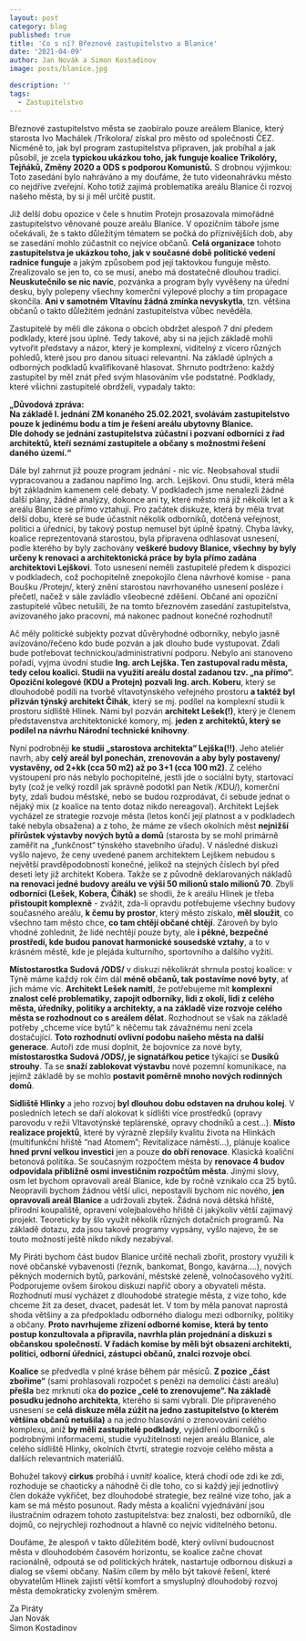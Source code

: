 ```yaml
---
layout: post
category: blog
published: true
title: 'Co s ní? Březnové zastupitelstvo a Blanice'
date: '2021-04-09'
author: Jan Novák a Simon Kostadinov
image: posts/blanice.jpg

description: ''
tags:
  - Zastupitelstvo
---
```

Březnové zastupitelstvo města se zaobíralo pouze areálem Blanice, který starosta Ivo Machálek /Trikolora/ získal pro město od společnosti ČEZ. Nicméně to, jak byl program zastupitelstva připraven, jak probíhal a jak působil, je zcela **typickou ukázkou toho, jak funguje koalice Trikolóry, Tejňáků, Změny 2020 a ODS s podporou Komunistů.** S drobnou výjimkou: Toto zasedání bylo nahráváno a my doufáme, že tuto videonahrávku město co nejdříve zveřejní. Koho totiž zajímá problematika areálu Blanice či rozvoj našeho města, by si ji měl určitě pustit.

Již delší dobu opozice v čele s hnutím Protejn prosazovala mimořádné zastupitelstvo věnované pouze areálu Blanice. V opozičním táboře jsme očekávali, že s takto důležitým tématem se počká do příznivějších dob, aby se zasedání mohlo zúčastnit co nejvíce občanů. **Celá organizace** tohoto **zastupitelstva je ukázkou toho, jak v současné době politické vedení radnice funguje** a jakým způsobem pod její taktovkou funguje město. Zrealizovalo se jen to, co se musí, anebo má dostatečně dlouhou tradici. **Neuskutečnilo se nic navíc**, pozvánka a program byly vyvěšeny na úřední desku, byly polepeny všechny komerční výlepové plochy a tím propagace skončila. **Ani v samotném Vltavínu žádná zmínka nevyskytla**, tzn. většina občanů o takto důležitém jednání zastupitelstva vůbec nevěděla.

Zastupitelé by měli dle zákona o obcích obdržet alespoň 7 dní předem podklady, které jsou úplné. Tedy takové, aby si na jejich základě mohli vytvořit představy a názor, který je komplexní, viditelný z vícero různých pohledů, které jsou pro danou situaci relevantní. Na základě úplných a odborných podkladů kvalifikovaně hlasovat. Shrnuto podtrženo: každý zastupitel by měl znát před svým hlasováním vše podstatné. Podklady, které všichni zastupitelé obrdželi, vypadaly takto:

**„Důvodová zpráva:**  
**Na základě I. jednání ZM konaného 25.02.2021, svolávám zastupitelstvo pouze k jedinému bodu a tím je řešení areálu ubytovny Blanice.**  
**Dle dohody se jednání zastupitelstva zúčastní i pozvaní odborníci z řad architektů, kteří seznámí zastupitele a občany s možnostmi řešení daného území.“**  

Dále byl zahrnut již pouze program jednání - nic víc. Neobsahoval studii vypracovanou a zadanou napřímo Ing. arch. Lejškovi. Onu studii, která měla být základním kamenem celé debaty. V podkladech jsme nenalezli žádné další plány, žádné analýzy, dokonce ani ty, které město má již několik let a k areálu Blanice se přímo vztahují. Pro začátek diskuze, která by měla trvat delší dobu, které se bude účastnit několik odborníků, dotčená veřejnost, politici a úředníci, by takový postup nemusel být úplně špatný. Chyba lávky, koalice reprezentovaná starostou, byla připravena odhlasovat usnesení, podle kterého by byly zachovány **veškeré budovy Blanice, všechny by byly určeny k renovaci a architektonická práce by byla přímo zadána architektovi Lejškovi**. Toto usnesení neměli zastupitelé předem k dispozici v podkladech, což pochopitelně znepokojilo člena návrhové komise - pana Boušku /Protejn/, který znění starostou navrhovaného usnesení posléze i přečetl, načež v sále zavládlo všeobecné zděšení. Občané ani opoziční zastupitelé vůbec netušili, že na tomto březnovém zasedání zastupitelstva, avizovaného jako pracovní, má nakonec padnout konečné rozhodnutí!

Ač měly politické subjekty pozvat důvěryhodné odborníky, nebylo jasně avízováno/řečeno kdo bude pozván a jak dlouho bude vystupovat. Zdali bude potřebovat technickou/administrativní podporu. Nebylo ani stanoveno pořadí, vyjma úvodní studie **Ing. arch Lejška. Ten zastupoval radu města, tedy celou koalici. Studii na využití areálu dostal zadanou tzv. „na přímo“. Opoziční kolegové (KDU a Protejn) pozvali Ing. arch. Koberu**, který se dlouhodobě podílí na tvorbě vltavotýnského veřejného prostoru **a taktéž byl přizván týnský architekt Čihák**, který se mj. podílel na komplexní studii k prostoru sídliště Hlinek. Námi byl pozván **architekt Lešek(!)**, který je členem představenstva architektonické komory, mj. **jeden z architektů, který se podílel na návrhu Národní technické knihovny**.

Nyní podrobněji **ke studii „starostova architekta“ Lejška(!!)**. Jeho ateliér navrh, aby **celý areál byl ponechán, zrenovován a aby byly postaveny/ vystavěny, od 2+kk (cca 50 m2) až po 3+1 (cca 100 m2)**. Z celého vystoupení pro nás nebylo pochopitelné, jestli jde o sociální byty, startovací byty (což je velký rozdíl jak správně podotkl pan Netík /KDU/), komerční byty, zdali budou městské, nebo se budou rozprodávat, či sebude jednat o nějaký mix (z koalice na tento dotaz nikdo nereagoval). Architekt Lejšek vycházel ze strategie rozvoje města (letos končí její platnost a v podkladech také nebyla obsažena) a z toho, že máme ze všech okolních měst **nejnižší přírůstek výstavby nových bytů a domů** (starosta by se mohl primárně zaměřit na „funkčnost“ týnského stavebního úřadu). V následné diskuzi vyšlo najevo, že ceny uvedené panem architektem Lejškem nebudou s největší pravděpodobností konečné, jelikož na stejných číslech byl před deseti lety již architekt Kobera. Takže se z původně deklarovaných nákladů **na renovaci jedné budovy areálu ve výši 50 milionů stalo milionů 70**. Zbylí **odborníci (Lešek, Kobera, Čihák)** se shodli, že k areálu Hlinek je třeba **přistoupit komplexně** -  zvážit, zda-li opravdu potřebujeme všechny budovy současného areálu, **k čemu by prostor**, který město získalo, **měl sloužit**, co všechno tam město chce, **co tam chtějí občané chtějí**. Zároveň by bylo vhodné zohlednit, že lidé nechtějí pouze byty, ale **i pěkné, bezpečné prostředí, kde budou panovat harmonické sousedské vztahy**, a to v krásném městě, kde je plejáda kulturního, sportovního a dalšího vyžití.

**Místostarostka Sudová /ODS/** v diskuzi několikrát shrnula postoj koalice: v Týně máme každý rok čím dál **méně občanů, tak postavíme nové byty**, ať jich máme víc. **Architekt Lešek namítl**, že potřebujeme mít **komplexní znalost celé problematiky, zapojit odborníky, lidi z okolí, lidi z celého města, úředníky, politiky a architekty, a na základě vize rozvoje celého města se rozhodnout co s areálem dělat**. Rozhodnout se však na základě potřeby „chceme více bytů“ k něčemu tak závažnému není zcela dostačující. **Toto rozhodnutí ovlivní podobu našeho města na další generace**. Autoři zde musí doplnit, že bojovnice za nové byty, **místostarostka Sudová /ODS/, je signatářkou petice** týkající se **Dusíků strouhy**. Ta se **snaží zablokovat výstavbu** nové pozemní komunikace, na jejímž základě by se mohlo **postavit poměrně mnoho nových rodinných domů**.

**Sídliště Hlinky** a jeho rozvoj **byl dlouhou dobu odstaven na druhou kolej**. V posledních letech se daří alokovat k sídlišti více prostředků (opravy parovodu v režii Vltavotýnské teplárenské, opravy chodníků a cest...). **Místo realizace projektů**, které by výrazně zlepšily kvalitu života na Hlinkách (multifunkční hřiště “nad Atomem”; Revitalizace náměstí...), plánuje koalice **hned první velkou investici** jen a pouze **do obří renovace**. Klasická koaliční betonová politika. Se současným rozpočtem města by **renovace 4 budov odpovídala přibližně osmi investičním rozpočtům města**. Jinými slovy, osm let bychom opravovali areál Blanice, kde by ročně vznikalo cca 25 bytů. Neopravili bychom žádnou větší ulici, nepostavili bychom nic nového, **jen opravovali areál Blanice** a udržovali zbytek. Žádná nová dětská hřiště, přírodní koupaliště, opravení volejbalového hřiště či jakýkoliv větší zajímavý projekt. Teoreticky by šlo využít několik různých dotačních programů. Na základě dotazu, zda jsou takové programy vypsány, vyšlo najevo, že se touto možností ještě nikdo nikdy nezabýval.

My Piráti bychom část budov Blanice určitě nechali zbořit, prostory využili k nové občanské vybavenosti (řezník, bankomat, Bongo, kavárna….), nových pěkných moderních bytů, parkování, městské zeleně, volnočasového vyžití. Podporujeme ovšem širokou diskuzi napříč obory a obyvateli města. Rozhodnutí musí vycházet z dlouhodobé strategie města, z vize toho, kde chceme žít za deset, dvacet, padesát let. V tom by měla panovat naprostá  shoda většiny a za předpokladu odborného dialogu mezi odborníky, politiky a občany. **Proto navrhujeme zřízení odborné komise, která by tento postup konzultovala a připravila, navrhla plán projednání a diskuzi s občanskou společností. V řadách komise by měli být obsazeni architekti, politici, odborní úředníci, zástupci občanů, znalci rozvoje obcí**.

**Koalice** se předvedla v plné kráse během pár měsíců. **Z pozice „část zboříme“** (sami prohlasovali rozpočet s penězi na demolici části areálu) **přešla** bez mrknutí oka **do pozice „celé to zrenovujeme“. Na základě posudku jednoho architekta**, kterého si sami vybrali. Dle připraveného usnesení se **celá diskuze měla zúžit na jedno zastupitelstvo (o kterém většina občanů netušila)** a na jedno hlasování o zrenovování celého komplexu, aniž **by měli zastupitelé podklady**, vyjádření odborníků s podrobnými informacemi, studie využitelnosti nejen areálu Blanice, ale celého sídliště Hlinky, okolních čtvrtí, strategie rozvoje celého města a dalších relevantních materiálů.

Bohužel takový **cirkus** probíhá i uvnitř koalice, která chodí ode zdi ke zdi, rozhoduje se chaoticky a náhodně či dle toho, co si každý její jednotlivý člen dokáže vykřičet, bez dlouhodobé strategie, bez reálné vize toho, jak a kam se má město posunout. Rady města a koaliční vyjednávání jsou ilustračním odrazem tohoto zastupitelstva: bez znalosti, bez odborníků, dle dojmů, co nejrychleji rozhodnout a hlavně co nejvíc viditelného betonu. 

Doufáme, že alespoň v takto důležitém bodě, který ovlivní budoucnost města v dlouhodobém časovém horizontu, se koalice začne chovat racionálně, odpoutá se od politických hrátek, nastartuje odbornou diskuzi a dialog se všemi občany. Naším cílem by mělo být takové řešení, které obyvatelům Hlinek zajistí větší komfort a smysluplný dlouhodobý rozvoj města demokraticky zvoleným směrem.


Za Piráty  
Jan Novák  
Simon Kostadinov
